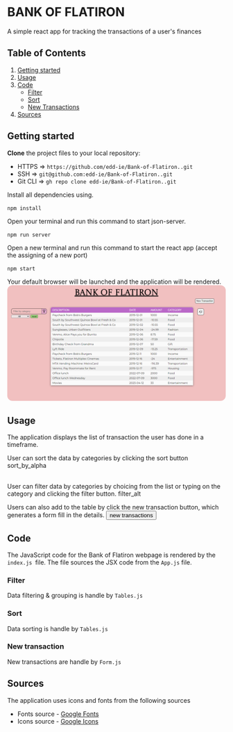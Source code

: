 # BANK OF FLATIRON

A simple react app for tracking the transactions of a user's finances

## Table of Contents

1. [Getting started](#Getting-started)
2. [Usage](#Usage)
3. [Code](#Code)
   - [Filter](#filter)
   - [Sort](#sort)
   - [New Transactions](#newT)
4. [Sources](#Sources)

## <a id="Getting-started">Getting started</a>

**Clone** the project files to your local repository:

- HTTPS => `https://github.com/edd-ie/Bank-of-Flatiron..git`
- SSH => `git@github.com:edd-ie/Bank-of-Flatiron..git`
- Git CLI => `gh repo clone edd-ie/Bank-of-Flatiron..git`

Install all dependencies using.

```
npm install
```

Open your terminal and run this command to start json-server.

```
npm run server
```

Open a new terminal and run this command to start the react app (accept the assigning of a new port)

```
npm start
```

Your default browser will be launched and the application will be rendered.
<img src="./public/Screenshot.png" 
alt="App screenshot"
style="border-radius:12px;"/>

## <a id="Usage">Usage</a>

The application displays the list of transaction the user has done in a timeframe.

<link rel="stylesheet"
    href="https://fonts.googleapis.com/css2?family=Material+Symbols+Outlined:opsz,wght,FILL,GRAD@48,400,0,0" />
User can sort the data by categories by clicking the sort button
<span class="material-symbols-outlined">
    sort_by_alpha
</span>
<br></br>

User can filter data by categories by choicing from the list or typing on the category and clicking the filter button.
<span class="material-symbols-outlined">
filter_alt
</span>

Users can also add to the table by click the new transaction button, which generates a form fill in the details.
<button>new transactions</button>

## <a id="Code">Code</a>

The JavaScript code for the Bank of Flatiron webpage is rendered by the ```index.js ```file. 
The file sources the JSX code from the ```App.js``` file.

### <a id="filter">Filter</a>

Data filtering & grouping is handle by `Tables.js`

### <a id="sort">Sort</a>

Data sorting is handle by `Tables.js`

### <a id="newT">New transaction</a>

New transactions are handle by `Form.js`

## <a id="Sources">Sources</a>

The application uses icons and fonts from the following sources

- Fonts source - [Google Fonts](https://fonts.googleapis.com/css2?family=Poppins:wght@300;400;500;600;700&display=swap)
- Icons source - [Google Icons](https://fonts.googleapis.com/css2?family=Material+Symbols+Outlined:opsz,wght,FILL,GRAD@48,400,1,0)
